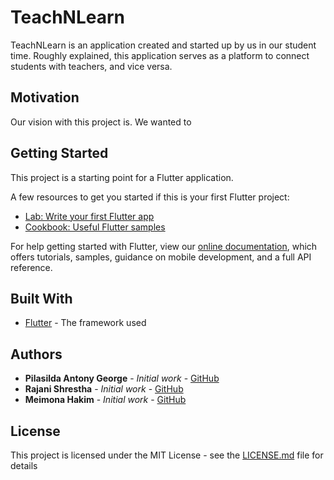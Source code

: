 # TeachNLearn

TeachNLearn is an application created and started up by us in our student time. Roughly explained, this application serves as a platform to connect students with teachers, and vice versa.

## Motivation

Our vision with this project is. We wanted to


## Getting Started

This project is a starting point for a Flutter application.

A few resources to get you started if this is your first Flutter project:

- [Lab: Write your first Flutter app](https://flutter.io/docs/get-started/codelab)
- [Cookbook: Useful Flutter samples](https://flutter.io/docs/cookbook)

For help getting started with Flutter, view our 
[online documentation](https://flutter.io/docs), which offers tutorials, 
samples, guidance on mobile development, and a full API reference.

## Built With

* [Flutter](https://flutter.dev/) - The framework used

## Authors

* **Pilasilda Antony George** - *Initial work* - [GitHub](https://github.com/Pilasilda)
* **Rajani Shrestha** - *Initial work* - [GitHub](https://github.uio.no/rajanis)
* **Meimona Hakim** - *Initial work* - [GitHub](https://github.com/mmhakim)


## License

This project is licensed under the MIT License - see the [LICENSE.md](LICENSE.md) file for details
